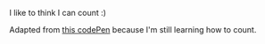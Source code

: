 I like to think I can count :)

Adapted from [this codePen](http://codepen.io/camsong/pen/wcKrg?editors=100) because I'm still learning how to count.
